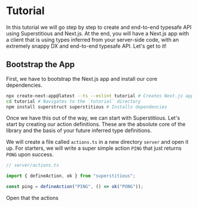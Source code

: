 # Tutorial

In this tutorial we will go step by step to create and end-to-end typesafe API using Superstitious and Next.js. At the end, you will have a Next.js app with a client that is using types inferred from your server-side code, with an extremely snappy DX and end-to-end typesafe API. Let's get to it!

## Bootstrap the App

First, we have to bootstrap the Next.js app and install our core dependencies.

```sh
npx create-next-app@latest --ts --eslint tutorial # Creates Next.js app
cd tutorial # Navigates to the `tutorial` directory
npm install superstruct superstitious # Installs dependencies
```

Once we have this out of the way, we can start with Superstitious. Let's start by creating our action definitions. These are the absolute core of the library and the basis of your future inferred type definitions.

We will create a file called `actions.ts` in a new directory `server` and open it up. For starters, we will write a super simple action `PING` that just returns `PONG` upon success.

```ts
// server/actions.ts

import { defineAction, ok } from "superstitious";

const ping = defineAction("PING", () => ok("PONG"));
```

Open that the actions

